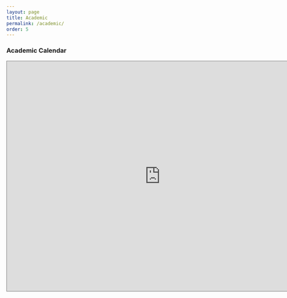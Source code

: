 ```yaml
---
layout: page
title: Academic
permalink: /academic/
order: 5
---
```

### Academic Calendar

<iframe src="https://calendar.google.com/calendar/embed?height=600&amp;wkst=1&amp;bgcolor=%237eb6d2&amp;ctz=America%2FNew_York&amp;src=aDE1a2o0bG81bTI4c29mbGNxZWJiMWc4OGdAZ3JvdXAuY2FsZW5kYXIuZ29vZ2xlLmNvbQ&amp;color=%23B08B59&amp;showNav=1&amp;showDate=1&amp;showPrint=0&amp;showTabs=0&amp;showCalendars=0&amp;showTz=1&amp;mode=WEEK" style="border:solid 1px #777" width="800" height="600" frameborder="0" scrolling="no"></iframe>

